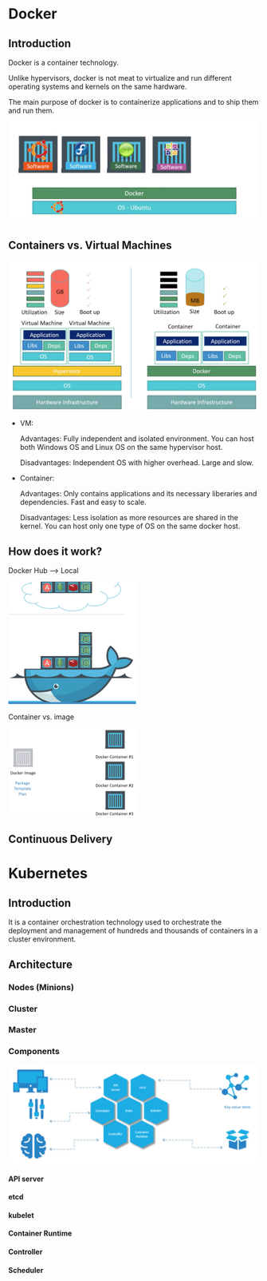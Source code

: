 # Docker

## Introduction

Docker is a container technology.

Unlike hypervisors, docker is not meat to virtualize and run different operating systems and kernels on the same hardware.

The main purpose of docker is to containerize applications and to ship them and run them.

![image-20200730133805274](image-20200730133805274.png)

## Containers vs. Virtual Machines

![image-20200730134042822](image-20200730134042822.png)

- VM:

  Advantages: Fully independent and isolated environment. You can host both Windows OS and Linux OS on the same hypervisor host.

  Disadvantages: Independent OS with higher overhead. Large and slow.

- Container:

  Advantages: Only contains applications and its necessary liberaries and dependencies. Fast and easy to scale.

  Disadvantages: Less isolation as more resources are shared in the kernel. You can host only one type of OS on the same docker host.

## How does it work?

Docker Hub --> Local

<img src="image-20200730171151197.png" alt="image-20200730171151197" style="zoom:25%;" />

Container vs. image

<img src="image-20200730171245848.png" alt="image-20200730171245848" style="zoom:25%;" />

## Continuous Delivery





# Kubernetes

## Introduction

It is a container orchestration technology used to orchestrate the deployment and management of hundreds and thousands of containers in a cluster environment.

## Architecture

### Nodes (Minions)

### Cluster

### Master

### Components

<img src="image-20200730190540687.png" alt="image-20200730190540687" style="zoom:50%;" />

#### API server

#### etcd

#### kubelet

#### Container Runtime

#### Controller

#### Scheduler